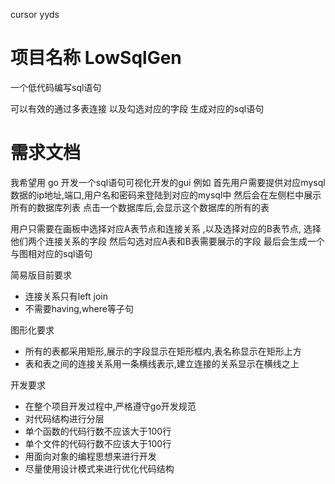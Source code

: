 cursor yyds
# 项目名称 LowSqlGen

一个低代码编写sql语句

可以有效的通过多表连接
以及勾选对应的字段
生成对应的sql语句



# 需求文档
我希望用 go 开发一个sql语句可视化开发的gui
例如
首先用户需要提供对应mysql数据的ip地址,端口,用户名和密码来登陆到对应的mysql中
然后会在左侧栏中展示所有的数据库列表
点击一个数据库后,会显示这个数据库的所有的表

用户只需要在画板中选择对应A表节点和连接关系
,以及选择对应的B表节点,
选择他们两个连接关系的字段
然后勾选对应A表和B表需要展示的字段
最后会生成一个与图相对应的sql语句


简易版目前要求
- 连接关系只有left join 
- 不需要having,where等子句

图形化要求
- 所有的表都采用矩形,展示的字段显示在矩形框内,表名称显示在矩形上方
- 表和表之间的连接关系用一条横线表示,建立连接的关系显示在横线之上

开发要求
- 在整个项目开发过程中,严格遵守go开发规范
- 对代码结构进行分层
- 单个函数的代码行数不应该大于100行
- 单个文件的代码行数不应该大于100行
- 用面向对象的编程思想来进行开发
- 尽量使用设计模式来进行优化代码结构